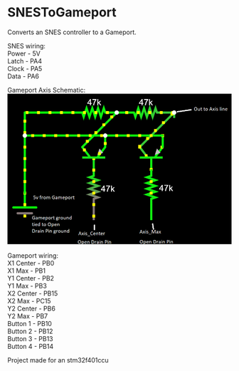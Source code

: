 # SNESToGameport

Converts an SNES controller to a Gameport.

SNES wiring:    
    Power - 5V    
    Latch - PA4    
    Clock - PA5    
    Data - PA6    

Gameport Axis Schematic:    
    ![Axis Schematic](https://github.com/netham45/SNESToGameport/blob/main/axis_schematic.png?raw=true)
     

Gameport wiring:    
    X1 Center  - PB0    
    X1 Max     - PB1    
    Y1 Center  - PB2    
    Y1 Max     - PB3    
    X2 Center  - PB15    
    X2 Max     - PC15    
    Y2 Center  - PB6    
    Y2 Max     - PB7    
    Button 1   - PB10    
    Button 2   - PB12    
    Button 3   - PB13    
    Button 4   - PB14    

Project made for an stm32f401ccu
